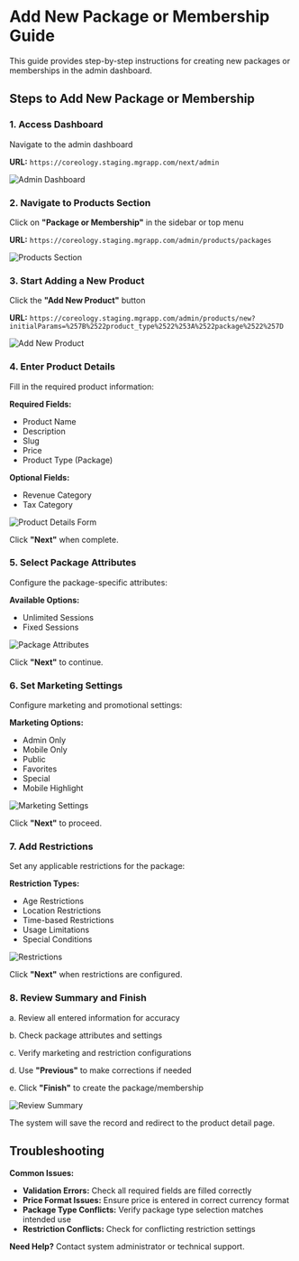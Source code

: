 # Add New Package or Membership Guide

This guide provides step-by-step instructions for creating new packages or memberships in the admin dashboard.

## Steps to Add New Package or Membership

### 1. Access Dashboard

Navigate to the admin dashboard

**URL:** `https://coreology.staging.mgrapp.com/next/admin`

![Admin Dashboard](images/dashboard.png)  

### 2. Navigate to Products Section

Click on **"Package or Membership"** in the sidebar or top menu

**URL:** `https://coreology.staging.mgrapp.com/admin/products/packages`

![Products Section](images/products-section.png)

### 3. Start Adding a New Product

Click the **"Add New Product"** button

**URL:** `https://coreology.staging.mgrapp.com/admin/products/new?initialParams=%257B%2522product_type%2522%253A%2522package%2522%257D`

![Add New Product](images/add-new-product.png)

### 4. Enter Product Details

Fill in the required product information:

**Required Fields:**
- Product Name
- Description
- Slug
- Price
- Product Type (Package)

**Optional Fields:**
- Revenue Category
- Tax Category

![Product Details Form](images/product-details.png)

Click **"Next"** when complete.

### 5. Select Package Attributes

Configure the package-specific attributes:

**Available Options:**
- Unlimited Sessions
- Fixed Sessions

![Package Attributes](images/package-attributes.png)

Click **"Next"** to continue.

### 6. Set Marketing Settings

Configure marketing and promotional settings:

**Marketing Options:**
- Admin Only
- Mobile Only
- Public
- Favorites
- Special
- Mobile Highlight

![Marketing Settings](images/marketing-settings.png)

Click **"Next"** to proceed.

### 7. Add Restrictions

Set any applicable restrictions for the package:

**Restriction Types:**
- Age Restrictions
- Location Restrictions
- Time-based Restrictions
- Usage Limitations
- Special Conditions

![Restrictions](images/restrictions.png)

Click **"Next"** when restrictions are configured.

### 8. Review Summary and Finish

a. Review all entered information for accuracy

b. Check package attributes and settings

c. Verify marketing and restriction configurations

d. Use **"Previous"** to make corrections if needed

e. Click **"Finish"** to create the package/membership

![Review Summary](images/review-summary.png)

The system will save the record and redirect to the product detail page.

## Troubleshooting

**Common Issues:**
- **Validation Errors:** Check all required fields are filled correctly
- **Price Format Issues:** Ensure price is entered in correct currency format
- **Package Type Conflicts:** Verify package type selection matches intended use
- **Restriction Conflicts:** Check for conflicting restriction settings

**Need Help?** Contact system administrator or technical support.
